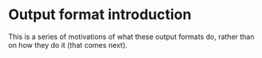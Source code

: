 # Output format introduction

This is a series of motivations of what these output formats do, rather than on how they do it (that comes next). 
